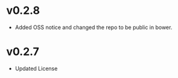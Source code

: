v0.2.8
==============================
* Added OSS notice and changed the repo to be public in bower.

v0.2.7
========================
* Updated License
